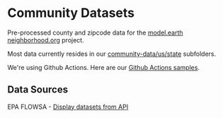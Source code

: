 # Community Datasets

Pre-processed county and zipcode data for the [model.earth](https://model.earth) [neighborhood.org](https://neighborhood.org) project.  

Most data currently resides in our [community-data/us/state](https://github.com/modelearth/community-data/tree/master/us/state) subfolders.  



We're using Github Actions. Here are our [Github&nbsp;Actions&nbsp;samples](https://model.earth/community/projects/#github-actions).



## Data Sources

EPA FLOWSA - [Display datasets from API](https://model.earth/localsite/info/data/)  
<!--
BEA - [Our prior script](process/python/bea/)

Example of pipeline - we're using GitHub Actions instead
[Public Tree Map Pipeline](https://github.com/Public-Tree-Map/public-tree-map-data-pipeline). 
-->